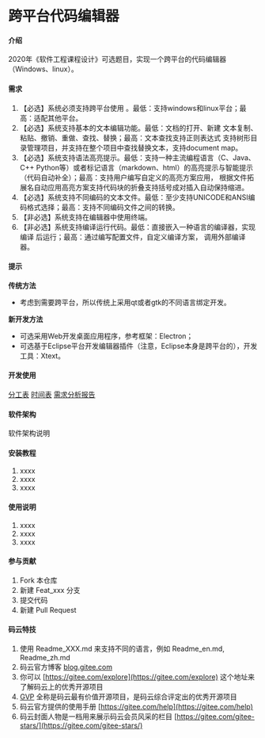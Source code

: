 # 跨平台代码编辑器

#### 介绍
2020年《软件工程课程设计》可选题目，实现一个跨平台的代码编辑器（Windows、linux）。

#### 需求
1. 【必选】系统必须支持跨平台使用	。最低：支持windows和linux平台；最高：适配其他平台。
2. 【必选】系统支持基本的文本编辑功能。最低：文档的打开、新建 文本复制、粘贴、撤销、重做、查找、替换；最高：文本查找支持正则表达式 支持树形目录管理项目，并支持在整个项目中查找替换文本，支持document map。
3. 【必选】系统支持语法高亮提示。最低：支持一种主流编程语言（C、Java、C++ Python等）或者标记语言（markdown、html）的高亮提示与智能提示（代码自动补全）；最高：支持用户编写自定义的高亮方案应用， 根据文件拓展名自动应用高亮方案支持代码块的折叠支持括号成对插入自动保持缩进。
4. 【必选】系统支持不同编码的文本文件。最低：至少支持UNICODE和ANSI编码格式选择；最高：支持不同编码文件之间的转换。
5. 【非必选】系统支持在编辑器中使用终端。
6. 【非必选】系统支持编译运行代码。最低：直接嵌入一种语言的编译器，实现编译 后运行；最高：通过编写配置文件，自定义编译方案， 调用外部编译器。

#### 提示
 **传统方法**
- 考虑到需要跨平台，所以传统上采用qt或者gtk的不同语言绑定开发。

 **新开发方法**
- 可选采用Web开发桌面应用程序，参考框架：Electron；
- 可选基于Eclipse平台开发编辑器插件（注意，Eclipse本身是跨平台的），开发工具：Xtext。

#### 开发使用
[分工表](docs/week1/contributingPlan.md)
[时间表](docs/week1/schedule.md)
[需求分析报告](docs/week2/requirements.md)

#### 软件架构
软件架构说明


#### 安装教程

1.  xxxx
2.  xxxx
3.  xxxx

#### 使用说明

1.  xxxx
2.  xxxx
3.  xxxx

#### 参与贡献

1.  Fork 本仓库
2.  新建 Feat_xxx 分支
3.  提交代码
4.  新建 Pull Request


#### 码云特技

1.  使用 Readme\_XXX.md 来支持不同的语言，例如 Readme\_en.md, Readme\_zh.md
2.  码云官方博客 [blog.gitee.com](https://blog.gitee.com)
3.  你可以 [https://gitee.com/explore](https://gitee.com/explore) 这个地址来了解码云上的优秀开源项目
4.  [GVP](https://gitee.com/gvp) 全称是码云最有价值开源项目，是码云综合评定出的优秀开源项目
5.  码云官方提供的使用手册 [https://gitee.com/help](https://gitee.com/help)
6.  码云封面人物是一档用来展示码云会员风采的栏目 [https://gitee.com/gitee-stars/](https://gitee.com/gitee-stars/)
